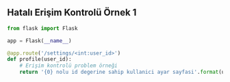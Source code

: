 ## Hatalı Erişim Kontrolü Örnek 1

```python
from flask import Flask

app = Flask(__name__)

@app.route('/settings/<int:user_id>')
def profile(user_id):
    # Erişim kontrolü problem örneği
    return '{0} nolu id degerine sahip kullanici ayar sayfasi'.format(user_id)
```
